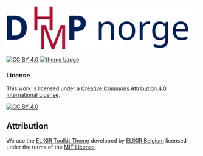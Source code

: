 <p align="center">
<img src="assets/img/main_logo.svg" width="600" float="center"/>
</p>


[![CC BY 4.0][cc-by-shield]][cc-by] 
[![theme badge](https://img.shields.io/badge/ELIXIR%20toolkit%20theme-jekyll-blue?color=0d6efd)](https://github.com/ELIXIR-Belgium/elixir-toolkit-theme)


### License

This work is licensed under a
[Creative Commons Attribution 4.0 International License][cc-by].

[![CC BY 4.0][cc-by-image]][cc-by]

[cc-by]: http://creativecommons.org/licenses/by/4.0/
[cc-by-image]: https://i.creativecommons.org/l/by/4.0/88x31.png
[cc-by-shield]: https://img.shields.io/badge/License-CC%20BY%204.0-lightgrey.svg

## Attribution

We use the [ELIXIR Toolkit Theme](https://github.com/ELIXIR-Belgium/elixir-toolkit-theme) developed by [ELIXIR Belgium](https://github.com/ELIXIR-Belgium) licensed under the terms of the [MIT License](http://opensource.org/licenses/MIT).
